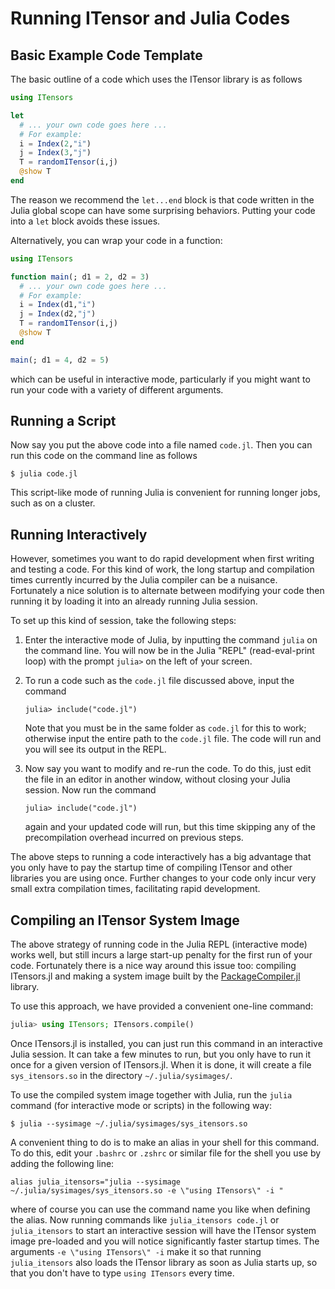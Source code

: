 # Running ITensor and Julia Codes

## Basic Example Code Template

The basic outline of a code which uses the ITensor library is as follows

```julia
using ITensors

let
  # ... your own code goes here ...
  # For example:
  i = Index(2,"i")
  j = Index(3,"j")
  T = randomITensor(i,j)
  @show T
end
```

The reason we recommend the `let...end` block is that code written
in the Julia global scope can have some surprising behaviors.
Putting your code into a `let` block avoids these issues.

Alternatively, you can wrap your code in a function:
```julia
using ITensors

function main(; d1 = 2, d2 = 3)
  # ... your own code goes here ...
  # For example:
  i = Index(d1,"i")
  j = Index(d2,"j")
  T = randomITensor(i,j)
  @show T
end

main(; d1 = 4, d2 = 5)
```
which can be useful in interactive mode, particularly if you might want to
run your code with a variety of different arguments.

## Running a Script

Now say you put the above code into a file named `code.jl`. Then you can run
this code on the command line as follows

```
$ julia code.jl
```

This script-like mode of running Julia is convenient for running longer jobs,
such as on a cluster.

## Running Interactively

However, sometimes you want to do rapid development when first writing and 
testing a code. For this kind of work, the long startup and compilation times
currently incurred by the Julia compiler can be a nuisance. Fortunately
a nice solution is to alternate between modifying your code then running it
by loading it into an already running Julia session.

To set up this kind of session, take the following steps:

1. Enter the interactive mode of Julia, by inputting the command `julia` on the command line. You will now be in the Julia "REPL" (read-eval-print loop) with the prompt `julia>` on the left of your screen.

2. To run a code such as the `code.jl` file discussed above, input the command
   ```
   julia> include("code.jl")
   ```
   Note that you must be in the same folder as `code.jl` for this to work; otherwise input the entire path to the `code.jl` file. The code will run and you will see its output in the REPL.

3. Now say you want to modify and re-run the code. To do this, just edit the file in an editor in another window, without closing your Julia session. Now run the command 
   ```
   julia> include("code.jl")
   ```
   again and your updated code will run, but this time skipping any of the precompilation overhead incurred on previous steps.

The above steps to running a code interactively has a big advantage that you only have to pay the startup time of compiling ITensor and other libraries you are using once. Further changes to your code only incur very small extra compilation times, facilitating rapid development.

## Compiling an ITensor System Image

The above strategy of running code in the Julia REPL (interactive mode) works well, but still incurs a large start-up penalty for the first run of your code. Fortunately there is a nice way around this issue too: compiling ITensors.jl and making a system image built by the [PackageCompiler.jl](https://github.com/JuliaLang/PackageCompiler.jl) library.

To use this approach, we have provided a convenient one-line command:

```julia
julia> using ITensors; ITensors.compile()
```

Once ITensors.jl is installed, you can just run this command in an interactive Julia session. It can take a few minutes to run, but you only have to run it once for a given version of ITensors.jl. When it is done, it will create a file `sys_itensors.so` in the directory `~/.julia/sysimages/`.

To use the compiled system image together with Julia, run the `julia` command (for interactive mode or scripts) in the following way:

```
$ julia --sysimage ~/.julia/sysimages/sys_itensors.so
```

A convenient thing to do is to make an alias in your shell for this command. To do this, edit your `.bashrc` or `.zshrc` or similar file for the shell you use by adding the following line:

```
alias julia_itensors="julia --sysimage ~/.julia/sysimages/sys_itensors.so -e \"using ITensors\" -i "
```

where of course you can use the command name you like when defining the alias. Now running commands like `julia_itensors code.jl` or `julia_itensors` to start an interactive session will have the ITensor system image pre-loaded and you will notice significantly faster startup times. The arguments `-e \"using ITensors\" -i` make it so that running `julia_itensors` also loads the ITensor library as soon as Julia starts up, so that you don't have to type `using ITensors` every time.
